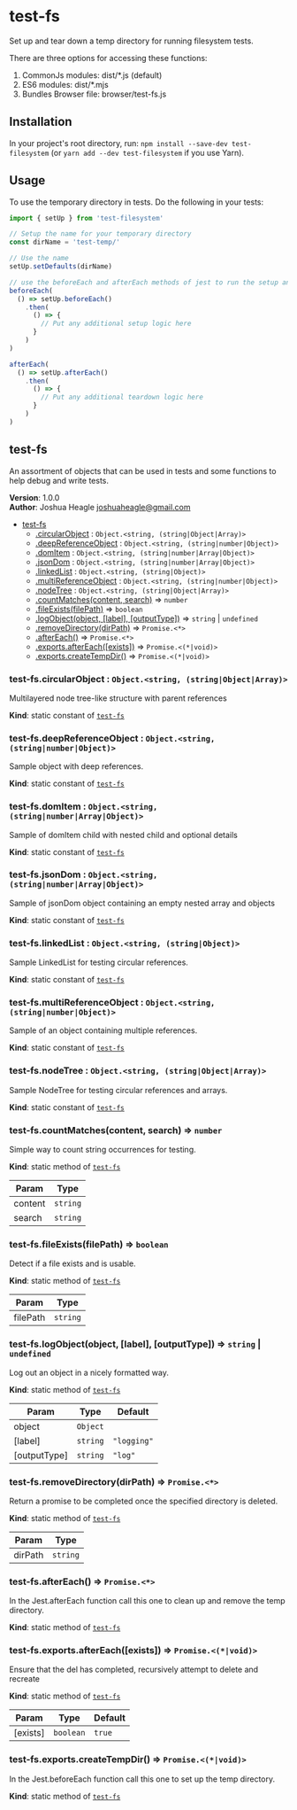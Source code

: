 # test-fs
Set up and tear down a temp directory for running filesystem tests.

There are three options for accessing these functions:
1. CommonJs modules: dist/*.js (default)
2. ES6 modules: dist/*.mjs
3. Bundles Browser file: browser/test-fs.js

## Installation

In your project's root directory, run: `npm install --save-dev test-filesystem`
(or `yarn add --dev test-filesystem` if you use Yarn).

## Usage
To use the temporary directory in tests. Do the following in your tests:
```js
import { setUp } from 'test-filesystem'

// Setup the name for your temporary directory
const dirName = 'test-temp/'

// Use the name
setUp.setDefaults(dirName)

// use the beforeEach and afterEach methods of jest to run the setup and teardown functions
beforeEach(
  () => setUp.beforeEach()
    .then(
      () => {
        // Put any additional setup logic here
      }
    )
)

afterEach(
  () => setUp.afterEach()
    .then(
      () => {
        // Put any additional teardown logic here
      }
    )
)
```

<a name="module_test-fs"></a>

## test-fs
An assortment of objects that can be used in tests and some functions to help debug and write tests.

**Version**: 1.0.0  
**Author**: Joshua Heagle <joshuaheagle@gmail.com>  

* [test-fs](#module_test-fs)
    * [.circularObject](#module_test-fs.circularObject) : <code>Object.&lt;string, (string\|Object\|Array)&gt;</code>
    * [.deepReferenceObject](#module_test-fs.deepReferenceObject) : <code>Object.&lt;string, (string\|number\|Object)&gt;</code>
    * [.domItem](#module_test-fs.domItem) : <code>Object.&lt;string, (string\|number\|Array\|Object)&gt;</code>
    * [.jsonDom](#module_test-fs.jsonDom) : <code>Object.&lt;string, (string\|number\|Array\|Object)&gt;</code>
    * [.linkedList](#module_test-fs.linkedList) : <code>Object.&lt;string, (string\|Object)&gt;</code>
    * [.multiReferenceObject](#module_test-fs.multiReferenceObject) : <code>Object.&lt;string, (string\|number\|Object)&gt;</code>
    * [.nodeTree](#module_test-fs.nodeTree) : <code>Object.&lt;string, (string\|Object\|Array)&gt;</code>
    * [.countMatches(content, search)](#module_test-fs.countMatches) ⇒ <code>number</code>
    * [.fileExists(filePath)](#module_test-fs.fileExists) ⇒ <code>boolean</code>
    * [.logObject(object, [label], [outputType])](#module_test-fs.logObject) ⇒ <code>string</code> \| <code>undefined</code>
    * [.removeDirectory(dirPath)](#module_test-fs.removeDirectory) ⇒ <code>Promise.&lt;\*&gt;</code>
    * [.afterEach()](#module_test-fs.afterEach) ⇒ <code>Promise.&lt;\*&gt;</code>
    * [.exports.afterEach([exists])](#module_test-fs.exports.afterEach) ⇒ <code>Promise.&lt;(\*\|void)&gt;</code>
    * [.exports.createTempDir()](#module_test-fs.exports.createTempDir) ⇒ <code>Promise.&lt;(\*\|void)&gt;</code>

<a name="module_test-fs.circularObject"></a>

### test-fs.circularObject : <code>Object.&lt;string, (string\|Object\|Array)&gt;</code>
Multilayered node tree-like structure with parent references

**Kind**: static constant of [<code>test-fs</code>](#module_test-fs)  
<a name="module_test-fs.deepReferenceObject"></a>

### test-fs.deepReferenceObject : <code>Object.&lt;string, (string\|number\|Object)&gt;</code>
Sample object with deep references.

**Kind**: static constant of [<code>test-fs</code>](#module_test-fs)  
<a name="module_test-fs.domItem"></a>

### test-fs.domItem : <code>Object.&lt;string, (string\|number\|Array\|Object)&gt;</code>
Sample of domItem child with nested child and optional details

**Kind**: static constant of [<code>test-fs</code>](#module_test-fs)  
<a name="module_test-fs.jsonDom"></a>

### test-fs.jsonDom : <code>Object.&lt;string, (string\|number\|Array\|Object)&gt;</code>
Sample of jsonDom object containing an empty nested array and objects

**Kind**: static constant of [<code>test-fs</code>](#module_test-fs)  
<a name="module_test-fs.linkedList"></a>

### test-fs.linkedList : <code>Object.&lt;string, (string\|Object)&gt;</code>
Sample LinkedList for testing circular references.

**Kind**: static constant of [<code>test-fs</code>](#module_test-fs)  
<a name="module_test-fs.multiReferenceObject"></a>

### test-fs.multiReferenceObject : <code>Object.&lt;string, (string\|number\|Object)&gt;</code>
Sample of an object containing multiple references.

**Kind**: static constant of [<code>test-fs</code>](#module_test-fs)  
<a name="module_test-fs.nodeTree"></a>

### test-fs.nodeTree : <code>Object.&lt;string, (string\|Object\|Array)&gt;</code>
Sample NodeTree for testing circular references and arrays.

**Kind**: static constant of [<code>test-fs</code>](#module_test-fs)  
<a name="module_test-fs.countMatches"></a>

### test-fs.countMatches(content, search) ⇒ <code>number</code>
Simple way to count string occurrences for testing.

**Kind**: static method of [<code>test-fs</code>](#module_test-fs)  

| Param | Type |
| --- | --- |
| content | <code>string</code> | 
| search | <code>string</code> | 

<a name="module_test-fs.fileExists"></a>

### test-fs.fileExists(filePath) ⇒ <code>boolean</code>
Detect if a file exists and is usable.

**Kind**: static method of [<code>test-fs</code>](#module_test-fs)  

| Param | Type |
| --- | --- |
| filePath | <code>string</code> | 

<a name="module_test-fs.logObject"></a>

### test-fs.logObject(object, [label], [outputType]) ⇒ <code>string</code> \| <code>undefined</code>
Log out an object in a nicely formatted way.

**Kind**: static method of [<code>test-fs</code>](#module_test-fs)  

| Param | Type | Default |
| --- | --- | --- |
| object | <code>Object</code> |  | 
| [label] | <code>string</code> | <code>&quot;logging&quot;</code> | 
| [outputType] | <code>string</code> | <code>&quot;log&quot;</code> | 

<a name="module_test-fs.removeDirectory"></a>

### test-fs.removeDirectory(dirPath) ⇒ <code>Promise.&lt;\*&gt;</code>
Return a promise to be completed once the specified directory is deleted.

**Kind**: static method of [<code>test-fs</code>](#module_test-fs)  

| Param | Type |
| --- | --- |
| dirPath | <code>string</code> | 

<a name="module_test-fs.afterEach"></a>

### test-fs.afterEach() ⇒ <code>Promise.&lt;\*&gt;</code>
In the Jest.afterEach function call this one to clean up and remove the temp directory.

**Kind**: static method of [<code>test-fs</code>](#module_test-fs)  
<a name="module_test-fs.exports.afterEach"></a>

### test-fs.exports.afterEach([exists]) ⇒ <code>Promise.&lt;(\*\|void)&gt;</code>
Ensure that the del has completed, recursively attempt to delete and recreate

**Kind**: static method of [<code>test-fs</code>](#module_test-fs)  

| Param | Type | Default |
| --- | --- | --- |
| [exists] | <code>boolean</code> | <code>true</code> | 

<a name="module_test-fs.exports.createTempDir"></a>

### test-fs.exports.createTempDir() ⇒ <code>Promise.&lt;(\*\|void)&gt;</code>
In the Jest.beforeEach function call this one to set up the temp directory.

**Kind**: static method of [<code>test-fs</code>](#module_test-fs)  
